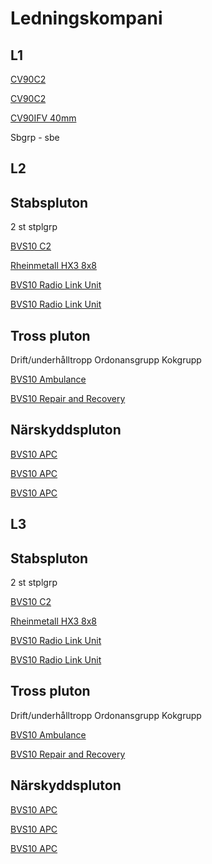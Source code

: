 # Ledningskompani

## L1

[CV90C2](https://www.baesystems.com/en/product/cv90)

[CV90C2](https://www.baesystems.com/en/product/cv90)

[CV90IFV 40mm](https://www.baesystems.com/en/product/cv90)

Sbgrp - sbe

## L2

## Stabspluton

2 st stplgrp

[BVS10 C2](https://www.baesystems.com/en-us/product/bvs10)

[Rheinmetall HX3 8x8](https://www.rheinmetall.com/en/products/logistic-vehicles/military-trucks/hx3-generation)

[BVS10 Radio Link Unit](https://www.baesystems.com/en-us/product/bvs10)

[BVS10 Radio Link Unit](https://www.baesystems.com/en-us/product/bvs10)

## Tross pluton

Drift/underhålltropp
Ordonansgrupp
Kokgrupp

[BVS10 Ambulance](https://www.baesystems.com/en-us/product/bvs10)

[BVS10 Repair and Recovery](https://www.baesystems.com/en-us/product/bvs10)

## Närskyddspluton

[BVS10 APC](https://www.baesystems.com/en-us/product/bvs10)

[BVS10 APC](https://www.baesystems.com/en-us/product/bvs10)

[BVS10 APC](https://www.baesystems.com/en-us/product/bvs10)

## L3

## Stabspluton

2 st stplgrp

[BVS10 C2](https://www.baesystems.com/en-us/product/bvs10)

[Rheinmetall HX3 8x8](https://www.rheinmetall.com/en/products/logistic-vehicles/military-trucks/hx3-generation)

[BVS10 Radio Link Unit](https://www.baesystems.com/en-us/product/bvs10)

[BVS10 Radio Link Unit](https://www.baesystems.com/en-us/product/bvs10)

## Tross pluton

Drift/underhålltropp
Ordonansgrupp
Kokgrupp

[BVS10 Ambulance](https://www.baesystems.com/en-us/product/bvs10)

[BVS10 Repair and Recovery](https://www.baesystems.com/en-us/product/bvs10)

## Närskyddspluton

[BVS10 APC](https://www.baesystems.com/en-us/product/bvs10)

[BVS10 APC](https://www.baesystems.com/en-us/product/bvs10)

[BVS10 APC](https://www.baesystems.com/en-us/product/bvs10)
